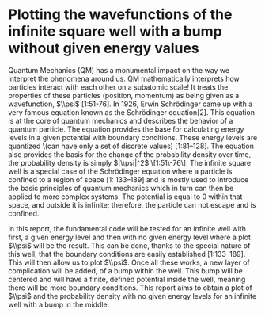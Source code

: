 # Plotting the wavefunctions of the infinite square well with a bump without given energy values
Quantum Mechanics (QM) has a monumental impact on the way we interpret the phenomena around us. QM mathematically interprets how particles interact with each other on a subatomic scale! It treats the properties of these particles (position, momentum) as being given as a wavefunction, $\\psi$ [1:51-76].  In 1926, Erwin Schrödinger came up with a very famous equation known as the Schrödinger equation[2]. This equation is at the core of quantum mechanics and describes the behavior of a quantum particle. The equation provides the base for calculating energy levels in a given potential with boundary conditions. These energy levels are quantized \\(can have only a set of discrete values) [1:81–128]. The equation also provides the basis for the change of the probability density over time, the probability density is simply  $|\\psi|^2$ \\[1:51\\-76\\]. The infinite square well is a special case of the Schrödinger equation where a particle is confined to a region of space [1: 133–189] and is mostly used to introduce the basic principles of quantum mechanics which in turn can then be applied to more complex systems. The potential is equal to 0 within that space, and outside it is infinite; therefore, the particle can not escape and is confined.

In this report, the fundamental code will be tested for an infinite well with first, a given energy level and then with no given energy level where a plot $\\psi$ will be the result. This can be done, thanks to the special nature of this well, that the boundary conditions are easily established [1:133–189]. This will then allow us to plot $\\psi$. Once all these works, a new layer of complication will be added, of a bump within the well. This bump will be centered and will have a finite, defined potential inside the well, meaning there will be more boundary conditions. This report aims to obtain a plot of $\\psi$  and the probability density with no given energy levels for an infinite well with a bump in the middle.

